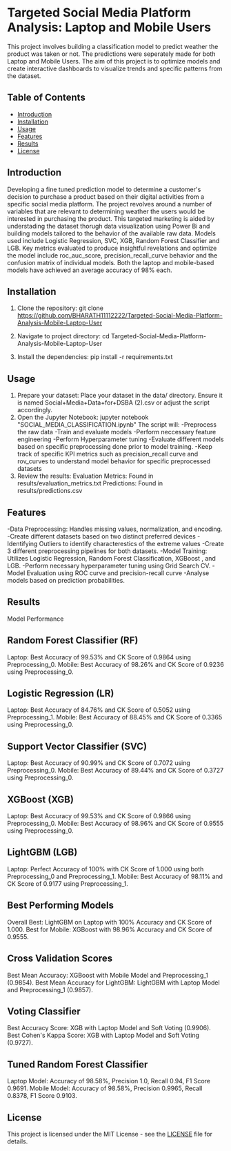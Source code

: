 # Targeted Social Media Platform Analysis: Laptop and Mobile Users

  This project involves building a classification model to predict weather the product was taken or not. The predictions were seperately made for both Laptop and 
  Mobile Users. The aim of this project
  is to optimize models and create interactive dashboards to visualize trends and specific patterns from the dataset.
  
## Table of Contents
  
- [Introduction](#introduction)
- [Installation](#installation)
- [Usage](#usage)
- [Features](#features)
- [Results](#results)
- [License](#license)

## Introduction

Developing a fine tuned prediction model to determine a customer's decision to purchase a product based on their digital activities from a specific social media platform. The project revolves around a number of variables that are relevant to determining weather the users would be interested in purchasing the product. This targeted marketing is aided by understading the dataset thorugh data visualization using Power Bi and building models tailored to the behavior of the available raw data. Models used include Logistic Regression, SVC, XGB, Random Forest Classifier and LGB. Key  metrics evaluated to produce insightful revelations and optimize the model include roc_auc_score, precision_recall_curve behavior and the confusion matrix of individual models. Both the laptop and mobile-based models have achieved an average accuracy of 98% each.
   
## Installation

1. Clone the repository:
   git clone https://github.com/BHARATH11112222/Targeted-Social-Media-Platform-Analysis-Mobile-Laptop-User

2. Navigate to project directory:
   cd Targeted-Social-Media-Platform-Analysis-Mobile-Laptop-User
   
4. Install the dependencies:
   pip install -r requirements.txt


## Usage

1. Prepare your dataset: Place your dataset in the data/ directory. Ensure it is named Social+Media+Data+for+DSBA (2).csv or adjust the script accordingly.
2. Open the Jupyter Notebook: jupyter notebook "SOCIAL_MEDIA_CLASSIFICATION.ipynb"
   The script will:
   -Preprocess the raw data
   -Train and evaluate models
   -Perform neccessary feature engineering
   -Perform Hyperparameter tuning
   -Evaluate different models based on specific preprocessing done prior to model training.
   -Keep track of specific KPI metrics such as precision_recall curve and rov_curves to understand model behavior for specific preprocessed datasets
3. Review the results:
   Evaluation Metrics: Found in results/evaluation_metrics.txt
   Predictions: Found in results/predictions.csv


## Features
   -Data Preprocessing: Handles missing values, normalization, and encoding.
   -Create different datasets based on two distinct preferred devices 
   -Identifying Outliers to identify characterestics of the extreme values
   -Create 3 different preprocessing pipelines for both datasets.
   -Model Training: Utilizes Logistic Regression, Random Forest Classification, XGBoost , and LGB.
   -Perform necessary hyperparameter tuning using Grid Search CV.
   -Model Evaluation using ROC curve and precision-recall curve
   -Analyse models based on prediction probabilities.

## Results

   Model Performance
   
   Random Forest Classifier (RF)
   ------------------------------------
   Laptop: Best Accuracy of 99.53% and CK Score of 0.9864 using Preprocessing_0.
   Mobile: Best Accuracy of 98.26% and CK Score of 0.9236 using Preprocessing_0.
   
   Logistic Regression (LR)
   ------------------------------------
   Laptop: Best Accuracy of 84.76% and CK Score of 0.5052 using Preprocessing_1.
   Mobile: Best Accuracy of 88.45% and CK Score of 0.3365 using Preprocessing_0.
   
   Support Vector Classifier (SVC)
   ------------------------------------
   Laptop: Best Accuracy of 90.99% and CK Score of 0.7072 using Preprocessing_0.
   Mobile: Best Accuracy of 89.44% and CK Score of 0.3727 using Preprocessing_0.
   
   XGBoost (XGB)
   ------------------------------------
   Laptop: Best Accuracy of 99.53% and CK Score of 0.9866 using Preprocessing_0.
   Mobile: Best Accuracy of 98.96% and CK Score of 0.9555 using Preprocessing_0.
   
   LightGBM (LGB)
   ------------------------------------
   Laptop: Perfect Accuracy of 100% with CK Score of 1.000 using both Preprocessing_0 and Preprocessing_1.
   Mobile: Best Accuracy of 98.11% and CK Score of 0.9177 using Preprocessing_1.
   
   Best Performing Models
   ------------------------------------
   Overall Best: LightGBM on Laptop with 100% Accuracy and CK Score of 1.000.
   Best for Mobile: XGBoost with 98.96% Accuracy and CK Score of 0.9555.
   
   Cross Validation Scores
   ------------------------------------
   Best Mean Accuracy: XGBoost with Mobile Model and Preprocessing_1 (0.9854).
   Best Mean Accuracy for LightGBM: LightGBM with Laptop Model and Preprocessing_1 (0.9857).
   
   Voting Classifier
   ------------------------------------
   Best Accuracy Score: XGB with Laptop Model and Soft Voting (0.9906).
   Best Cohen's Kappa Score: XGB with Laptop Model and Soft Voting (0.9727).
   
   Tuned Random Forest Classifier
   ------------------------------------
   Laptop Model: Accuracy of 98.58%, Precision 1.0, Recall 0.94, F1 Score 0.9691.
   Mobile Model: Accuracy of 98.58%, Precision 0.9965, Recall 0.8378, F1 Score 0.9103.

## License

   This project is licensed under the MIT License - see the [LICENSE](LICENSE) file for details.

